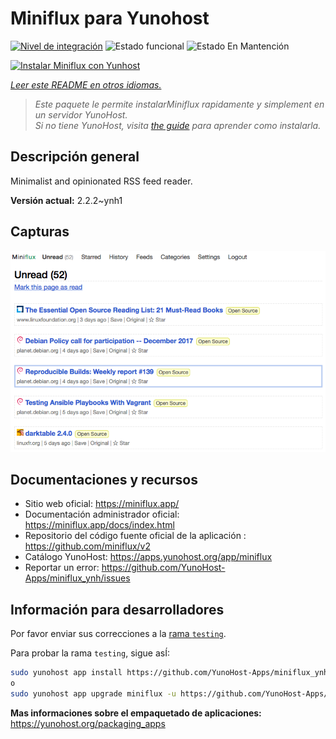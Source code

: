 <!--
Este archivo README esta generado automaticamente<https://github.com/YunoHost/apps/tree/master/tools/readme_generator>
No se debe editar a mano.
-->

# Miniflux para Yunohost

[![Nivel de integración](https://dash.yunohost.org/integration/miniflux.svg)](https://ci-apps.yunohost.org/ci/apps/miniflux/) ![Estado funcional](https://ci-apps.yunohost.org/ci/badges/miniflux.status.svg) ![Estado En Mantención](https://ci-apps.yunohost.org/ci/badges/miniflux.maintain.svg)

[![Instalar Miniflux con Yunhost](https://install-app.yunohost.org/install-with-yunohost.svg)](https://install-app.yunohost.org/?app=miniflux)

*[Leer este README en otros idiomas.](./ALL_README.md)*

> *Este paquete le permite instalarMiniflux rapidamente y simplement en un servidor YunoHost.*  
> *Si no tiene YunoHost, visita [the guide](https://yunohost.org/install) para aprender como instalarla.*

## Descripción general

Minimalist and opinionated RSS feed reader.

**Versión actual:** 2.2.2~ynh1

## Capturas

![Captura de Miniflux](./doc/screenshots/overview.png)

## Documentaciones y recursos

- Sitio web oficial: <https://miniflux.app/>
- Documentación administrador oficial: <https://miniflux.app/docs/index.html>
- Repositorio del código fuente oficial de la aplicación : <https://github.com/miniflux/v2>
- Catálogo YunoHost: <https://apps.yunohost.org/app/miniflux>
- Reportar un error: <https://github.com/YunoHost-Apps/miniflux_ynh/issues>

## Información para desarrolladores

Por favor enviar sus correcciones a la [rama `testing`](https://github.com/YunoHost-Apps/miniflux_ynh/tree/testing).

Para probar la rama `testing`, sigue asÍ:

```bash
sudo yunohost app install https://github.com/YunoHost-Apps/miniflux_ynh/tree/testing --debug
o
sudo yunohost app upgrade miniflux -u https://github.com/YunoHost-Apps/miniflux_ynh/tree/testing --debug
```

**Mas informaciones sobre el empaquetado de aplicaciones:** <https://yunohost.org/packaging_apps>
